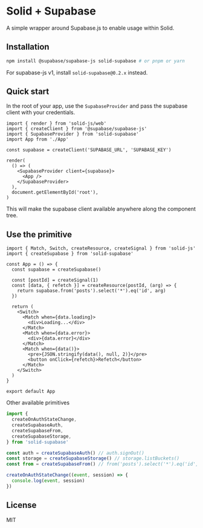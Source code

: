 # Solid + Supabase

A simple wrapper around Supabase.js to enable usage within Solid.

## Installation

```bash
npm install @supabase/supabase-js solid-supabase # or pnpm or yarn
```

For supabase-js v1, install `solid-supabase@0.2.x` instead.

## Quick start

In the root of your app, use the `SupabaseProvider` and pass the supabase client with your credentials.

```tsx
import { render } from 'solid-js/web'
import { createClient } from '@supabase/supabase-js'
import { SupabaseProvider } from 'solid-supabase'
import App from './App'

const supabase = createClient('SUPABASE_URL', 'SUPABASE_KEY')

render(
  () => (
    <SupabaseProvider client={supabase}>
      <App />
    </SupabaseProvider>
  ),
  document.getElementById('root'),
)
```

This will make the supabase client available anywhere along the component tree.

## Use the primitive

```tsx
import { Match, Switch, createResource, createSignal } from 'solid-js'
import { createSupabase } from 'solid-supabase'

const App = () => {
  const supabase = createSupabase()

  const [postId] = createSignal(1)
  const [data, { refetch }] = createResource(postId, (arg) => {
    return supabase.from('posts').select('*').eq('id', arg)
  })

  return (
    <Switch>
      <Match when={data.loading}>
        <div>Loading...</div>
      </Match>
      <Match when={data.error}>
        <div>{data.error}</div>
      </Match>
      <Match when={data()}>
        <pre>{JSON.stringify(data(), null, 2)}</pre>
        <button onClick={refetch}>Refetch</button>
      </Match>
    </Switch>
  )
}

export default App
```

Other available primitives

```ts
import {
  createOnAuthStateChange,
  createSupabaseAuth,
  createSupabaseFrom,
  createSupabaseStorage,
} from 'solid-supabase'

const auth = createSupabaseAuth() // auth.signOut()
const storage = createSupabaseStorage() // storage.listBuckets()
const from = createSupabaseFrom() // from('posts').select('*').eq('id', arg)

createOnAuthStateChange((event, session) => {
  console.log(event, session)
})
```

## License

MIT
